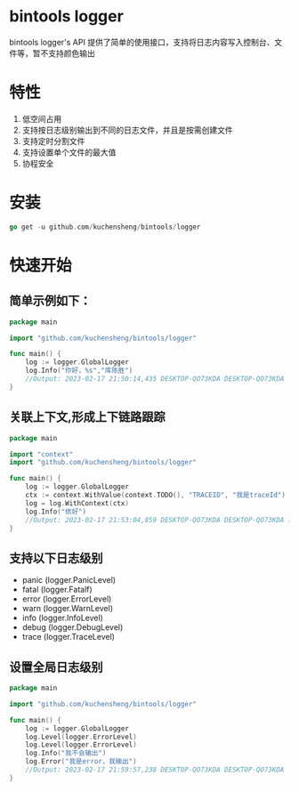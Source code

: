 # bintools logger

bintools logger's API 提供了简单的使用接口，支持将日志内容写入控制台、文件等，暂不支持颜色输出

# 特性
1. 低空间占用
2. 支持按日志级别输出到不同的日志文件，并且是按需创建文件 
3. 支持定时分割文件 
4. 支持设置单个文件的最大值 
5. 协程安全

# 安装
```go
go get -u github.com/kuchensheng/bintools/logger
```
# 快速开始
## 简单示例如下：

```go
package main

import "github.com/kuchensheng/bintools/logger"

func main() {
	log := logger.GlobalLogger
	log.Info("你好，%s","库陈胜")
	//Output: 2023-02-17 21:50:14,435 DESKTOP-QO73KDA DESKTOP-QO73KDA  [INFO]  F:/Go_workspace /bintools/logger/options_test.go:57  你好,库陈胜
}
```

## 关联上下文,形成上下链路跟踪
```go
package main

import "context"
import "github.com/kuchensheng/bintools/logger"

func main() {
	log := logger.GlobalLogger
	ctx := context.WithValue(context.TODO(), "TRACEID", "我是traceId")
	log = log.WithContext(ctx)
	log.Info("侬好")
	//Output: 2023-02-17 21:53:04,859 DESKTOP-QO73KDA DESKTOP-QO73KDA 我是traceId [INFO]  F:/Go_workspace/go1.18beta2/src/testing/testing.go:1440  侬好
}
```

## 支持以下日志级别
+ panic (logger.PanicLevel)
+ fatal (logger.Fatalf)
+ error (logger.ErrorLevel)
+ warn (logger.WarnLevel)
+ info (logger.InfoLevel)
+ debug (logger.DebugLevel)
+ trace (logger.TraceLevel)

## 设置全局日志级别
```go
package main

import "github.com/kuchensheng/bintools/logger"

func main() {
	log := logger.GlobalLogger
	log.Level(logger.ErrorLevel)
	log.Level(logger.ErrorLevel)
	log.Info("我不会输出")
	log.Error("我是error，我输出")
	//Output: 2023-02-17 21:59:57,238 DESKTOP-QO73KDA DESKTOP-QO73KDA  [ERROR]  F:/Go_workspace/go1.18beta2/src/testing/testing.go:1440  我是error，我输出
}
```